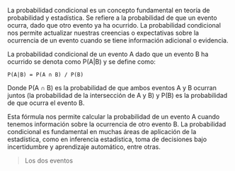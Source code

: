 La probabilidad condicional es un concepto fundamental en teoría de probabilidad y estadística. Se refiere a la probabilidad de que un evento ocurra, dado que otro evento ya ha ocurrido. La probabilidad condicional nos permite actualizar nuestras creencias o expectativas sobre la ocurrencia de un evento cuando se tiene información adicional o evidencia.

La probabilidad condicional de un evento A dado que un evento B ha ocurrido se denota como P(A|B) y se define como:

```
P(A|B) = P(A ∩ B) / P(B)
```

Donde P(A ∩ B) es la probabilidad de que ambos eventos A y B ocurran juntos (la probabilidad de la intersección de A y B) y P(B) es la probabilidad de que ocurra el evento B.

Esta fórmula nos permite calcular la probabilidad de un evento A cuando tenemos información sobre la ocurrencia de otro evento B. La probabilidad condicional es fundamental en muchas áreas de aplicación de la estadística, como en inferencia estadística, toma de decisiones bajo incertidumbre y aprendizaje automático, entre otras.

> Los dos eventos